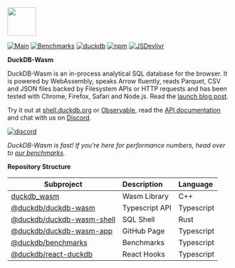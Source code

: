 <img src="https://cdn.jsdelivr.net/npm/@duckdb/duckdb-wasm@latest/dist/img/duckdb_wasm.svg" height="64">

[![Main](https://github.com/duckdb/duckdb-wasm/actions/workflows/main.yml/badge.svg)](https://github.com/duckdb/duckdb-wasm/actions/workflows/main.yml)
[![Benchmarks](https://github.com/duckdb/duckdb-wasm/actions/workflows/benchmarks.yml/badge.svg)](https://github.com/duckdb/duckdb-wasm/actions/workflows/benchmarks.yml)
[![duckdb](https://cdn.jsdelivr.net/npm/@duckdb/duckdb-wasm@latest/dist/img/duckdb_version_badge.svg)](https://github.com/duckdb/duckdb)
[![npm](https://img.shields.io/npm/v/@duckdb/duckdb-wasm?logo=npm)](https://www.npmjs.com/package/@duckdb/duckdb-wasm/v/latest)
[![JSDevlivr](https://data.jsdelivr.com/v1/package/npm/@duckdb/duckdb-wasm/badge?style=rounded)](https://www.jsdelivr.com/package/npm/@duckdb/duckdb-wasm)

**DuckDB-Wasm**

DuckDB-Wasm is an in-process analytical SQL database for the browser. It is powered by WebAssembly, speaks Arrow fluently, reads Parquet, CSV and JSON files backed by Filesystem APIs or HTTP requests and has been tested with Chrome, Firefox, Safari and Node.js. Read the [launch blog post](https://duckdb.org/2021/10/29/duckdb-wasm.html).

Try it out at [shell.duckdb.org](https://shell.duckdb.org) or [Observable](https://observablehq.com/@cmudig/duckdb), read the [API documentation](https://shell.duckdb.org/docs/modules/index.html) and chat with us on [Discord](https://discord.gg/tcvwpjfnZx).

[![discord](https://shields.io/discord/909674491309850675)](https://discord.gg/tcvwpjfnZx)

_DuckDB-Wasm is fast! If you're here for performance numbers, head over to [our benchmarks](https://shell.duckdb.org/versus)._

**Repository Structure**

| Subproject                                               | Description    | Language   |
| -------------------------------------------------------- | :------------- | :--------- |
| [duckdb_wasm](/lib)                                      | Wasm Library   | C++        |
| [@duckdb/duckdb-wasm](/packages/duckdb-wasm)             | Typescript API | Typescript |
| [@duckdb/duckdb-wasm-shell](/packages/duckdb-wasm-shell) | SQL Shell      | Rust       |
| [@duckdb/duckdb-wasm-app](/packages/duckdb-wasm-app)     | GitHub Page    | Typescript |
| [@duckdb/benchmarks](/packages/benchmarks)               | Benchmarks     | Typescript |
| [@duckdb/react-duckdb](/packages/react-duckdb)           | React Hooks    | Typescript |
